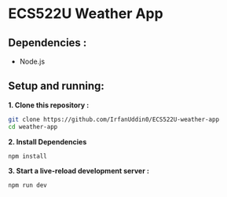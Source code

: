 # ECS522U Weather App

## Dependencies :
- Node.js

## Setup and running:
**1. Clone this repository :**

```sh
git clone https://github.com/IrfanUddin0/ECS522U-weather-app
cd weather-app
```
**2. Install Dependencies**
```sh
npm install
```
**3. Start a live-reload development server :**
```sh
npm run dev
```
